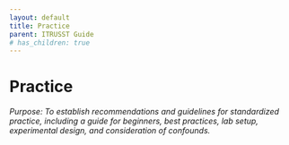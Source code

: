 ```yaml
---
layout: default
title: Practice
parent: ITRUSST Guide
# has_children: true
---
```

# Practice
*Purpose: To establish recommendations and guidelines for standardized practice, including a guide for beginners, best practices, lab setup, experimental design, and consideration of confounds.*
